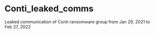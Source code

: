 # Conti_leaked_comms
Leaked communication of Conti ransomware group from Jan 29, 2021 to Feb 27, 2022
